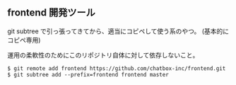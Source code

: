 ## frontend 開発ツール

git subtree で引っ張ってきてから、適当にコピペして使う系のやつ。
(基本的にコピペ専用)

運用の柔軟性のためにこのリポジトリ自体に対して依存しないこと。

````
$ git remote add frontend https://github.com/chatbox-inc/frontend.git
$ git subtree add --prefix=frontend frontend master
````

